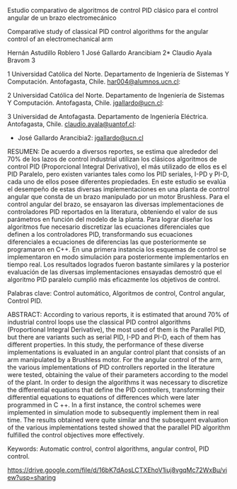 Estudio comparativo de algoritmos de control PID clásico para el control angular de un brazo electromecánico

Comparative study of classical PID control algorithms for the angular control of an electromechanical arm
 
Hernán Astudillo Roblero 1 
José Gallardo Arancibiam 2*
Claudio Ayala Bravom 3

1 Universidad Católica del Norte. Departamento de Ingeniería de Sistemas Y Computación. Antofagasta, Chile. har004@alumnos.ucn.cl: 

2 Universidad Católica del Norte. Departamento de Ingeniería de Sistemas Y Computación. Antofagasta, Chile. jgallardo@ucn.cl:

3 Universidad de Antofagasta. Departamento de Ingeniería Eléctrica. Antofagasta, Chile. claudio.ayala@uantof.cl:

* José Gallardo Arancibia2: jgallardo@ucn.cl

RESUMEN:
De acuerdo a diversos reportes, se estima que alrededor del 70% de los lazos de control industrial utilizan los clásicos algoritmos de control PID (Proporcional Integral Derivativo), el más utilizado de ellos es el PID Paralelo, pero existen variantes tales como los PID seriales, I-PD y PI-D, cada uno de ellos posee diferentes propiedades. En este estudio se evalúa el desempeño de estas diversas implementaciones en una planta de control angular que consta de un brazo manipulado por un motor Brushless. Para el control angular del brazo, se ensayaron las diversas implementaciones de controladores PID reportados en la literatura, obteniendo el valor de sus parámetros en función del modelo de la planta. Para lograr diseñar los algoritmos fue necesario discretizar las ecuaciones diferenciales que definen a los controladores PID, transformando sus ecuaciones diferenciales a ecuaciones de diferencias las que posteriormente se programaron en C++. En una primera instancia los esquemas de control se implementaron en modo simulación para posteriormente implementarlos en tiempo real. Los resultados logrados fueron bastante similares y la posterior evaluación de las diversas implementaciones ensayadas demostró que el algoritmo PID paralelo cumplió más eficazmente los objetivos de control. 

Palabras clave: Control automático, Algoritmos de control, Control angular, Control PID.

ABSTRACT:
According to various reports, it is estimated that around 70% of industrial control loops use the classical PID control algorithms (Proportional Integral Derivative), the most used of them is the Parallel PID, but there are variants such as serial PID, I-PD and PI-D, each of them has different properties. In this study, the performance of these diverse implementations is evaluated in an angular control plant that consists of an arm manipulated by a Brushless motor. For the angular control of the arm, the various implementations of PID controllers reported in the literature were tested, obtaining the value of their parameters according to the model of the plant. In order to design the algorithms it was necessary to discretize the differential equations that define the PID controllers, transforming their differential equations to equations of differences which were later programmed in C ++. In a first instance, the control schemes were implemented in simulation mode to subsequently implement them in real time. The results obtained were quite similar and the subsequent evaluation of the various implementations tested showed that the parallel PID algorithm fulfilled the control objectives more effectively.

Keywords: Automatic control, control algorithms, angular control, PID control.

https://drive.google.com/file/d/16bK7dAosLCTXEhoV1iuj8vgqMc72WxBu/view?usp=sharing

